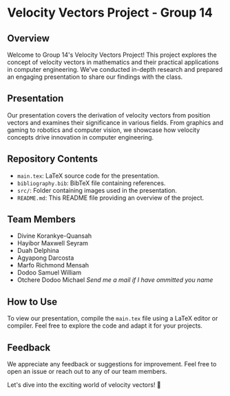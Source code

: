 # Velocity Vectors Project - Group 14

## Overview

Welcome to Group 14's Velocity Vectors Project! This project explores the concept of velocity vectors in mathematics and their practical applications in computer engineering. We've conducted in-depth research and prepared an engaging presentation to share our findings with the class.

## Presentation

Our presentation covers the derivation of velocity vectors from position vectors and examines their significance in various fields. From graphics and gaming to robotics and computer vision, we showcase how velocity concepts drive innovation in computer engineering.

## Repository Contents

- `main.tex`: LaTeX source code for the presentation.
- `bibliography.bib`: BibTeX file containing references.
- `src/`: Folder containing images used in the presentation.
- `README.md`: This README file providing an overview of the project.

## Team Members

- Divine Korankye-Quansah
- Hayibor Maxwell Seyram
- Duah Delphina
- Agyapong Darcosta
- Marfo Richmond Mensah
- Dodoo Samuel William
- Otchere Dodoo Michael
  _Send me a mail if I have ommitted you name_

## How to Use

To view our presentation, compile the `main.tex` file using a LaTeX editor or compiler. Feel free to explore the code and adapt it for your projects.

## Feedback

We appreciate any feedback or suggestions for improvement. Feel free to open an issue or reach out to any of our team members.

Let's dive into the exciting world of velocity vectors! 🚀

